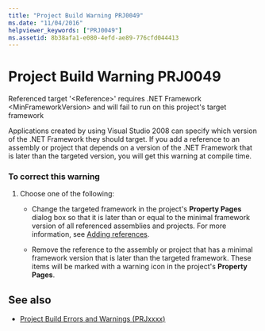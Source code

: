 ```yaml
---
title: "Project Build Warning PRJ0049"
ms.date: "11/04/2016"
helpviewer_keywords: ["PRJ0049"]
ms.assetid: 8b38afa1-e080-4efd-ae89-776cfd044413
---
```

# Project Build Warning PRJ0049

Referenced target '\<Reference>' requires .NET Framework \<MinFrameworkVersion> and will fail to run on this project's target framework

Applications created by using Visual Studio 2008 can specify which version of the .NET Framework they should target. If you add a reference to an assembly or project that depends on a version of the .NET Framework that is later than the targeted version, you will get this warning at compile time.

### To correct this warning

1. Choose one of the following:

   - Change the targeted framework in the project's **Property Pages** dialog box so that it is later than or equal to the minimal framework version of all referenced assemblies and projects. For more information, see [Adding references](../../ide/adding-references-in-visual-cpp-projects.md).

   - Remove the reference to the assembly or project that has a minimal framework version that is later than the targeted framework. These items will be marked with a warning icon in the project's **Property Pages**.

## See also

- [Project Build Errors and Warnings (PRJxxxx)](../../error-messages/tool-errors/project-build-errors-and-warnings-prjxxxx.md)

